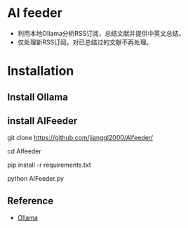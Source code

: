 # AI feeder
- 利用本地Ollama分析RSS订阅，总结文献并提供中英文总结。
- 仅处理新RSS订阅，对已总结过的文献不再处理。

# Installation
## Install Ollama

## install AIFeeder

git clone https://github.com/jianggl2000/AIfeeder/

cd AIfeeder

pip install -r requirements.txt

python AIFeeder.py

## Reference
- [Ollama](https://github.com/ollama/ollama?tab=readme-ov-file)


